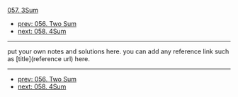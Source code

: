 [057. 3Sum](http://www.lintcode.com/problem/3sum)

- [prev: 056. Two Sum](056-two-sum.md)
- [next: 058. 4Sum](058-4sum.md)

---

put your own notes and solutions here.
you can add any reference link such as [title](reference url) here.

---

- [prev: 056. Two Sum](056-two-sum.md)
- [next: 058. 4Sum](058-4sum.md)
